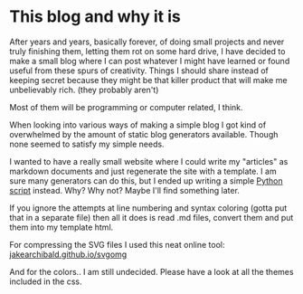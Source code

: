 # This blog and why it is

After years and years, basically forever, of doing small projects and never truly finishing them, letting them rot on some hard drive, I have decided to make a small blog where I can post whatever I might have learned or found useful from these spurs of creativity. Things I should share instead of keeping secret because they might be that killer product that will make me unbelievably rich. (they probably aren't)

Most of them will be programming or computer related, I think.

When looking into various ways of making a simple blog I got kind of overwhelmed by the amount of static blog generators available. Though none seemed to satisfy my simple needs.

I wanted to have a really small website where I could write my "articles" as markdown documents and just regenerate the site with a template. I am sure many generators can do this, but I ended up writing a simple [Python script](https://github.com/photodiode/photodiode.github.io/blob/master/publish) instead. Why? Why not? Maybe I'll find something later.

If you ignore the attempts at line numbering and syntax coloring (gotta put that in a separate file) then all it does is read .md files, convert them and put them into my template html.

For compressing the SVG files I used this neat online tool: [jakearchibald.github.io/svgomg](https://jakearchibald.github.io/svgomg/)

And for the colors.. I am still undecided. Please have a look at all the themes included in the css.
